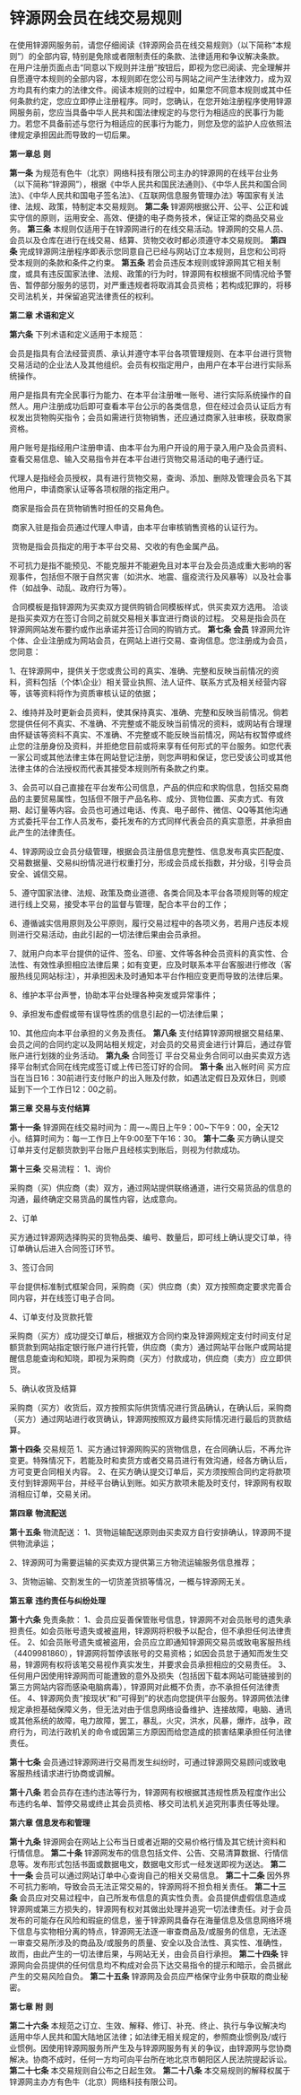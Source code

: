 # **锌源网会员在线交易规则**

​        在使用锌源网服务前，请您仔细阅读《锌源网会员在线交易规则》（以下简称“本规则”）的全部内容, 特别是免除或者限制责任的条款、法律适用和争议解决条款。在用户注册页面点击“同意以下规则并注册”按钮后，即视为您已阅读、完全理解并自愿遵守本规则的全部内容，本规则即在您公司与网站之间产生法律效力，成为双方均具有约束力的法律文件。阅读本规则的过程中，如果您不同意本规则或其中任何条款约定，您应立即停止注册程序。同时，您确认，在您开始注册程序使用锌源网服务前，您应当具备中华人民共和国法律规定的与您行为相适应的民事行为能力。若您不具备前述与您行为相适应的民事行为能力，则您及您的监护人应依照法律规定承担因此而导致的一切后果。

 

**第一章总** **则**

**第一条** 为规范有色牛（北京）网络科技有限公司主办的锌源网的在线平台业务（以下简称“锌源网”），根据《中华人民共和国民法通则》、《中华人民共和国合同法》、《中华人民共和国电子签名法》、《互联网信息服务管理办法》等国家有关法律、法规、政策，特制定本交易规则。
 **第二条** 锌源网根据公开、公平、公正和诚实守信的原则，运用安全、高效、便捷的电子商务技术，保证正常的商品交易业务。
 **第三条** 本规则仅适用于在锌源网进行的在线交易活动。锌源网的交易人员、会员以及仓库在进行在线交易、结算、货物交收时都必须遵守本交易规则。
 **第四条** 完成锌源网注册程序即表示您同意自己已经与网站订立本规则，且您和公司将受本规则的条款和条件之约束。
 **第五条** 若会员违反本规则或锌源网其它相关制度，或具有违反国家法律、法规、政策的行为时，锌源网有权根据不同情况给予警告、暂停部分服务的惩罚，对严重违规者将取消其会员资格；若构成犯罪的，将移交司法机关，并保留追究法律责任的权利。

 

**第二章** **术语和定义**

**第六条** 下列术语和定义适用于本规范：

​    会员是指具有合法经营资质、承认并遵守本平台各项管理规则、在本平台进行货物交易活动的企业法人及其他组织。会员有权指定用户，由用户在本平台进行实际系统操作。

​    用户是指具有完全民事行为能力、在本平台注册唯一账号、进行实际系统操作的自然人。用户注册成功后即可查看本平台公示的各类信息，但在经过会员认证后方有权发出货物购买指令；会员如需进行货物销售，还应通过商家入驻审核，获取商家资格。

​    用户账号是指经用户注册申请、由本平台为用户开设的用于录入用户及会员资料、查看交易信息、输入交易指令并在本平台进行货物交易活动的电子通行证。

​    代理人是指经会员授权，具有进行货物交易，查询、添加、删除及管理会员名下其他用户，申请商家认证等各项权限的指定用户。

​    商家是指会员在货物销售时担任的交易角色。

​    商家入驻是指会员通过代理人申请，由本平台审核销售资格的认证行为。

​    货物是指会员指定的用于本平台交易、交收的有色金属产品。

​    不可抗力是指不能预见、不能克服并不能避免且对本平台及会员造成重大影响的客观事件，包括但不限于自然灾害（如洪水、地震、瘟疫流行及风暴等）以及社会事件（如战争、动乱、政府行为等）。

​    合同模板是指锌源网为买卖双方提供购销合同模板样式，供买卖双方选用。
​     洽谈是指买卖双方在签订合同之前就交易相关事宜进行商谈的过程。
​     交易是指会员在锌源网网站发布要约或作出承诺并签订合同的购销方式。
 **第七条** **会员**
​     锌源网允许个体、企业注册成为网站会员，在网站上进行交易、查询信息。您注册成为会员，您同意：

1、在锌源网中，提供关于您或贵公司的真实、准确、完整和反映当前情况的资料，资料包括（个体\企业）相关营业执照、法人证件、联系方式及相关经营内容等，该等资料将作为资质审核认证的依据；

2、维持并及时更新会员资料，使其保持真实、准确、完整和反映当前情况。倘若您提供任何不真实、不准确、不完整或不能反映当前情况的资料，或网站有合理理由怀疑该等资料不真实、不准确、不完整或不能反映当前情况，网站有权暂停或终止您的注册身份及资料，并拒绝您目前或将来享有任何形式的平台服务。如您代表一家公司或其他法律主体在网站登记注册，则您声明和保证，您已受该公司或其他法律主体的合法授权而代表其接受本规则所有条款之约束。

3、会员可以自己直接在平台发布公司信息，产品的供应和求购信息，包括交易商品的主要贸易属性，包括但不限于产品名称、成分、货物位置、买卖方式、有效期、起订量等内容。会员也可通过电话、传真、电子邮件、微信、QQ等其他沟通方式委托平台工作人员发布，委托发布的方式同样代表会员的真实意愿，并承担由此产生的法律责任。

4、锌源网设立会员分级管理，根据会员注册信息完整性、信息发布真实匹配度、交易数据量、交易纠纷情况进行权重打分，形成会员成长指数，并分级，引导会员安全、诚信交易。

5、遵守国家法律、法规、政策及商业道德、各类合同及本平台各项规则等的规定进行线上交易，接受本平台的监督与管理，配合本平台的工作；

6、遵循诚实信用原则及公平原则，履行交易过程中的各项义务，若用户违反本规则进行交易活动，由此引起的一切法律后果由会员承担。

7、就用户向本平台提供的证件、签名、印鉴、文件等各种会员资料的真实性、合法性、有效性承担相应法律后果；如有变更，应及时联系本平台客服进行修改（客服热线见网站标注），并承担因未及时通知本平台作相应变更而导致的法律后果。

8、维护本平台声誉，协助本平台处理各种突发或异常事件；

9、承担发布虚假或带有误导性质的信息引起的一切法律后果；

10、其他应向本平台承担的义务及责任。
 **第八条** 支付结算
​      锌源网根据交易结果、会员之间的合同约定以及网站相关规定，对会员的交易资金进行计算后，通过存管账户进行划拨的业务活动。
 **第九条** 合同签订
​      平台交易业务合同可以由买卖双方选择平台制式合同在线完成签订或上传已签订好的合同。
 **第十条** 出入帐时间
​      买方应当在当日16：30前进行支付账户的出入账及付款，如遇法定假日及双休日，则顺延到下一个工作日12：00之前。

 

**第三章** **交易与支付结算**

**第十一条** 锌源网在线交易时间为：周一~周日上午9：00~下午9：00，全天12小。结算时间为：每一工作日上午9:00至下午16：30。
 **第十二条** 买方确认提交订单并支付足额货款到平台账户且经核实到账后，则视为付款成功。

**第十三条** 交易流程：
 1、询价

​    采购商（买）供应商（卖）双方，通过网站提供联络通道，进行交易货品的信息的沟通，最终确定交易货品的属性内容，达成意向。

2、订单

​    买方通过锌源网选择购买的货物品类、编号、数量后，即可线上确认提交订单，待订单确认后进入合同签订环节。

3、签订合同

​    平台提供标准制式框架合同，采购商（买）供应商（卖）双方按照商定要求完善合同内容，并在线签订电子合同。

4、订单支付及货款托管

​    采购商（买方）成功提交订单后，根据双方合同约束及锌源网规定支付时间支付足额货款到网站指定银行账户进行托管，供应商（卖方）通过网站平台账户或网站提醒信息能查询和知晓，即视为采购商（买方）付款成功，供应商（卖方）应立即供货。

5、确认收货及结算

​    采购商（买方）收货后，双方按照实际供货情况进行货品确认，在确认后，采购商（买方）通过网站进行收货确认，锌源网按照双方最终实际情况进行最后的货款结算。

**第十四条** 交易规范
 1、买方通过锌源网购买的货物信息，在合同确认后，不再允许变更。特殊情况下，若能及时和卖货方或者交易员进行有效沟通，经各方确认后，方可变更合同相关内容。
 2、在买方确认提交订单后，买方须按照合同约定将款项支付到锌源网平台，并经平台确认到账。如买方款项未能及时支付，锌源网有权取消相应订单，交易关闭。
 
 

**第四章** **物流配送**

**第十五条** 物流配送：
 1、货物运输配送原则由买卖双方自行安排确认，锌源网不提供物流承运；

2、锌源网可为需要运输的买卖双方提供第三方物流运输服务信息推荐；

3、货物运输、交割发生的一切货差货损等情况，一概与锌源网无关。

 

**第五章** **违约责任与纠纷处理**

**第十六条** 免责条款：
 1、会员应妥善保管账号信息，锌源网不对会员账号的遗失承担责任。如会员账号遗失或被盗用，锌源网将积极予以配合，但不承担任何法律责任。
 2、如会员账号遗失或被盗用，会员应立即通知锌源网交易员或致电客服热线（4409981860），锌源网将暂停该账号的交易资格；如因会员怠于通知而发生交易，锌源网有权将该笔交易视作真实发生，并要求会员承担相应的交易责任。
 3、任何用户因使用锌源网而可能遭致的意外及损失（包括因下载本网站可能链接到的第三方网站内容而感染电脑病毒），锌源网对此概不负责，亦不承担任何法律责任。
 4、锌源网负责”按现状”和”可得到”的状态向您提供平台服务。锌源网依法律规定承担基础保障义务，但无法对由于信息网络设备维护、连接故障，电脑、通讯或其他系统的故障，电力故障，罢工，暴乱，火灾，洪水，风暴，爆炸，战争，政府行为，司法行政机关的命令或因第三方原因而给您造成的损害结果承担任何法律责任。

**第十七条** 会员通过锌源网进行交易而发生纠纷时，可通过锌源网交易顾问或致电客服热线请求进行协商或调解。

**第十八条** 若会员存在违约违法等行为，锌源网有权根据其违规性质及程度作出公布违约名单、暂停交易或终止其会员资格、移交司法机关追究刑事责任等处理。

 

**第六章** **信息发布和管理**

**第十九条** 锌源网会在网站上公布当日或者近期的交易价格行情及其它统计资料和行情信息。
 **第二十条** 锌源网发布的信息包括文件、公告、交易清算数据、行情信息等。发布形式包括书面或数据电文，数据电文形式一经发送即视为送达。
 **第二十一条** 会员可以通过网站订单中心查询自己的相关交易信息。
 **第二十二条** 因外界不可抗力影响，导致会员无法正常交易的，锌源网将不担负相关责任。
 **第二十三条** 会员应对交易过程中，自己所发布信息的真实性负责。会员提供虚假信息造成锌源网或第三方损失的，锌源网有权对其做出处理并追究一切法律责任。对于会员发布的可能存在风险和瑕疵的信息，鉴于锌源网具备存在海量信息及信息网络环境下信息与实物相分离的特点，锌源网无法逐一审查商品及/或服务的信息，无法逐一审查交易所涉及的商品及/或服务的质量、安全以及合法性、真实性、准确性，故而，由此产生的一切法律后果，与网站无关，由会员自行承担。
 **第二十四条** 锌源网向会员提供的任何信息均不构成对会员下达交易指令的提示和暗示，会员据此产生的交易风险自负。
 **第二十五条** 锌源网及会员应严格保守业务中获取的商业秘密。

 

**第七章** **附** **则**

**第二十六条** 本规范之订立、生效、解释、修订、补充、终止、执行与争议解决均适用中华人民共和国大陆地区法律；如法律无相关规定的，参照商业惯例及/或行业惯例。因使用锌源网服务所产生及与锌源网服务有关的争议，由锌源网与您协商解决。协商不成时，任何一方均可向平台所在地北京市朝阳区人民法院提起诉讼。
 **第二十七条** 本交易规则自公布之日起生效。
 **第二十八条** 本交易规则的解释权属于锌源网主办方有色牛（北京）网络科技有限公司。

 